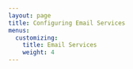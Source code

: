 ```yaml
---
layout: page
title: Configuring Email Services
menus: 
  customizing:
    title: Email Services
    weight: 4
---
```

